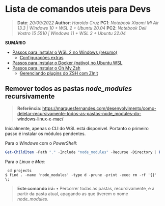 
# Lista de comandos uteis para Devs

> **Date**: *20/09/2022*
> **Author**: *Haroldo Cruz*
> **PC1**: *Notebook Xiaomi Mi Air 13.3 | Windows 10 + WSL 2 + Ubuntu 20.04*
> **PC2**: *Notebook Dell Vostro 15 5510 | Windows 11 + WSL 2 + Ubuntu 22.04*

**SUMÁRIO**

  - [Passos para instalar o WSL 2 no Windows (resumo)](#passos-para-instalar-o-wsl-2-no-windows-resumo)
    - [Configurações extras](#configurações-extras)
  - [Passos para instalar o Docker (nativo) no Ubuntu WSL](#passos-para-instalar-o-docker-nativo-no-ubuntu-wsl)
  - [Passos para instalar o Oh My Zsh](#passos-para-instalar-o-oh-my-zsh)
    - [Gerenciando plugins do ZSH com ZInit](#gerenciando-plugins-do-zsh-com-zinit)

## Remover todos as pastas _node_modules_ recursivamente

> **Referência**: https://marquesfernandes.com/desenvolvimento/como-deletar-recursivamente-todos-as-pastas-node_modules-do-windows-linux-e-mac/


Inicialmente, apenas o CLI do WSL está disponível. Portanto o primeiro passo é instalar os módulos pendentes.

Para o *Windows* com o *PowerShell*:

```PowerShell
Get-ChildItem -Path "." -Include "node_modules" -Recurse -Directory | Remove-Item -Recurse -Force
```

Para o *Linux* e *Mac*:
```
 cd projects
$ find . -name 'node_modules' -type d -prune -print -exec rm -rf '{}' \;
```

>**Este comando irá:**
• Percorrer todas as pastas, recursivamente, e a partir da pasta atual, apagando as que tiverem o nome *node_modules*.


